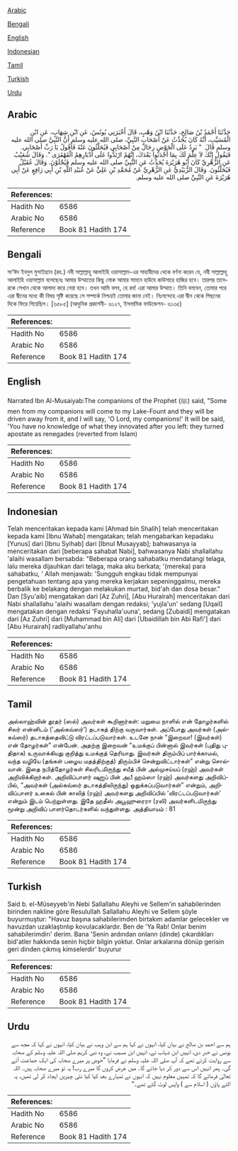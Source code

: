 [Arabic](#arabic)

[Bengali](#bengali)

[English](#english)

[Indonesian](#indonesian)

[Tamil](#tamil)

[Turkish](#turkish)

[Urdu](#urdu)

## Arabic


<div dir="rtl" lang="ar" style={{fontSize:'larger',backgroundColor:'#f8f9fa',padding:20}}>
حَدَّثَنَا أَحْمَدُ بْنُ صَالِحٍ، حَدَّثَنَا ابْنُ وَهْبٍ، قَالَ أَخْبَرَنِي يُونُسُ، عَنِ ابْنِ شِهَابٍ، عَنِ ابْنِ الْمُسَيَّبِ، أَنَّهُ كَانَ يُحَدِّثُ عَنْ أَصْحَابِ النَّبِيِّ، صلى الله عليه وسلم أَنَّ النَّبِيَّ صلى الله عليه وسلم قَالَ ‏ "‏ يَرِدُ عَلَى الْحَوْضِ رِجَالٌ مِنْ أَصْحَابِي فَيُحَلَّئُونَ عَنْهُ فَأَقُولُ يَا رَبِّ أَصْحَابِي‏.‏ فَيَقُولُ إِنَّكَ لاَ عِلْمَ لَكَ بِمَا أَحْدَثُوا بَعْدَكَ، إِنَّهُمُ ارْتَدُّوا عَلَى أَدْبَارِهِمُ الْقَهْقَرَى ‏"‏‏.‏ وَقَالَ شُعَيْبٌ عَنِ الزُّهْرِيِّ كَانَ أَبُو هُرَيْرَةَ يُحَدِّثُ عَنِ النَّبِيِّ صلى الله عليه وسلم فَيُجْلَوْنَ‏.‏ وَقَالَ عُقَيْلٌ فَيُحَلَّئُونَ‏.‏ وَقَالَ الزُّبَيْدِيُّ عَنِ الزُّهْرِيِّ عَنْ مُحَمَّدِ بْنِ عَلِيٍّ عَنْ عُبَيْدِ اللَّهِ بْنِ أَبِي رَافِعٍ عَنْ أَبِي هُرَيْرَةَ عَنِ النَّبِيِّ صلى الله عليه وسلم‏.‏
</div>
<div style={{backgroundColor:'#f8f9fa',padding:20, marginBottom: 10}}><table> <thead> <tr> <th>References:</th> <th></th> </tr> </thead> <tbody><tr><td>Hadith No</td><td>6586</td></tr><tr><td>Arabic No</td><td>6586</td></tr><tr><td>Reference</td><td>Book 81 Hadith 174</td></tr></tbody></table></div>

## Bengali


<div dir="ltr" lang="bn" style={{fontSize:'larger',backgroundColor:'#f8f9fa',padding:20}}>
সা‘ঈদ ইবনুল মুসাইয়্যাব (রহ.) নবী সাল্লাল্লাহু আলাইহি ওয়াসাল্লাম-এর সাহাবীদের থেকে বর্ণনা করেন যে, নবী সাল্লাল্লাহু আলাইহি ওয়াসাল্লাম বলেছেনঃ আমার উম্মাতের কিছু লোক আমার সামনে হাউযে কাউসারে হাজির হবে। তারপর তাদেরকে সেখান থেকে আলাদা করে নেয়া হবে। তখন আমি বলব, হে রব! এরা আমার উম্মাত। তিনি বলবেন, তোমার পরে এরা দ্বীনের মধ্যে কী বিষয় সৃষ্টি করেছে সে সম্পর্কে নিশ্চয়ই তোমার জানা নেই। নিঃসন্দেহে এরা দ্বীন থেকে পিছনের দিকে ফিরে গিয়েছিল। [৬৫৮৫] (আধুনিক প্রকাশনী- ৬১২৭, ইসলামিক ফাউন্ডেশন- ৬১৩৫)
</div>
<div style={{backgroundColor:'#f8f9fa',padding:20, marginBottom: 10}}><table> <thead> <tr> <th>References:</th> <th></th> </tr> </thead> <tbody><tr><td>Hadith No</td><td>6586</td></tr><tr><td>Arabic No</td><td>6586</td></tr><tr><td>Reference</td><td>Book 81 Hadith 174</td></tr></tbody></table></div>

## English


<div dir="ltr" lang="en" style={{fontSize:'larger',backgroundColor:'#f8f9fa',padding:20}}>
Narrated Ibn Al-Musaiyab:The companions of the Prophet (ﷺ) said, "Some men from my companions will come to my Lake-Fount and they will be driven away from it, and I will say, 'O Lord, my companions!' It will be said, 'You have no knowledge of what they innovated after you left: they turned apostate as renegades (reverted from Islam)
</div>
<div style={{backgroundColor:'#f8f9fa',padding:20, marginBottom: 10}}><table> <thead> <tr> <th>References:</th> <th></th> </tr> </thead> <tbody><tr><td>Hadith No</td><td>6586</td></tr><tr><td>Arabic No</td><td>6586</td></tr><tr><td>Reference</td><td>Book 81 Hadith 174</td></tr></tbody></table></div>

## Indonesian


<div dir="ltr" lang="id" style={{fontSize:'larger',backgroundColor:'#f8f9fa',padding:20}}>
Telah menceritakan kepada kami [Ahmad bin Shalih] telah menceritakan kepada kami [Ibnu Wahab] mengatakan; telah mengabarkan kepadaku [Yunus] dari [Ibnu Syihab] dari [Ibnul Musayyab]; bahwasanya ia menceritakan dari [beberapa sahabat Nabi], bahwasanya Nabi shallallahu 'alaihi wasallam bersabda: "Beberapa orang sahabatku mendatangi telaga, lalu mereka dijauhkan dari telaga, maka aku berkata; '(mereka) para sahabatku, ' Allah menjawab: 'Sungguh engkau tidak mempunyai pengetahuan tentang apa yang mereka kerjakan sepeninggalmu, mereka berbalik ke belakang dengan melakukan murtad, bid'ah dan dosa besar." Dan [Syu'aib] mengatakan dari [Az Zuhri], [Abu Hurairah] menceritakan dari Nabi shallallahu 'alaihi wasallam dengan redaksi; 'yujla'un' sedang [Uqail] mengatakan dengan redaksi 'Fayuhalla'uuna', sedang [Zubaidi] mengatakan dari [Az Zuhri] dari [Muhammad bin Ali] dari [Ubaidillah bin Abi Rafi'] dari [Abu Hurairah] radliyallahu'anhu
</div>
<div style={{backgroundColor:'#f8f9fa',padding:20, marginBottom: 10}}><table> <thead> <tr> <th>References:</th> <th></th> </tr> </thead> <tbody><tr><td>Hadith No</td><td>6586</td></tr><tr><td>Arabic No</td><td>6586</td></tr><tr><td>Reference</td><td>Book 81 Hadith 174</td></tr></tbody></table></div>

## Tamil


<div dir="ltr" lang="ta" style={{fontSize:'larger',backgroundColor:'#f8f9fa',padding:20}}>
அல்லாஹ்வின் தூதர் (ஸல்) அவர்கள் கூறினார்கள்: மறுமை நாளில் என் தோழர்களில் சிலர் என்னிடம் (‘அல்கவ்ஸர்’) தடாகத் திற்கு வருவார்கள். அப்போது அவர்கள் (அல்கவ்ஸர்) தடாகத்தைவிட்டு விரட்டப்படுவார்கள். உடனே நான் “இறைவா! (இவர்கள்) என் தோழர்கள்” என்பேன். அதற்கு இறைவன் “உமக்குப் பின்னால் இவர்கள் (புதிது புதிதாக) உருவாக்கியது குறித்து உமக்குத் தெரியாது. இவர்கள் திரும்பிப் பார்க்காமல், வந்த வழியே (தங்கள் பழைய மதத்திற்குத்) திரும்பிச் சென்றுவிட்டார்கள்” என்று சொல்வான். இதை நபித்தோழர்கள் சிலரிடமிருந்து சயீத் பின் அல்முசய்யப் (ரஹ்) அவர்கள் அறிவிக்கிறார்கள். அறிவிப்பாளர் ஷுஐப் பின் அபீ ஹம்ஸா (ரஹ்) அவர்களது அறிவிப்பில், “அவர்கள் (அல்கவ்ஸர் தடாகத்திலிருந்து) ஒதுக்கப்படுவார்கள்” என்றும், அறிவிப்பாளர் உகைல் பின் காலித் (ரஹ்) அவர்களது அறிவிப்பில் ‘விரட்டப்படுவார்கள்’ என்றும் இடம் பெற்றுள்ளது. இதே ஹதீஸ் அபூஹுரைரா (ரலி) அவர்களிடமிருந்து மூன்று அறிவிப் பாளர்தொடர்களில் வந்துள்ளது. அத்தியாயம் : 81
</div>
<div style={{backgroundColor:'#f8f9fa',padding:20, marginBottom: 10}}><table> <thead> <tr> <th>References:</th> <th></th> </tr> </thead> <tbody><tr><td>Hadith No</td><td>6586</td></tr><tr><td>Arabic No</td><td>6586</td></tr><tr><td>Reference</td><td>Book 81 Hadith 174</td></tr></tbody></table></div>

## Turkish


<div dir="ltr" lang="tr" style={{fontSize:'larger',backgroundColor:'#f8f9fa',padding:20}}>
Said b. el-Müseyyeb'in Nebi Sallallahu Aleyhi ve Sellem'in sahabilerinden birinden nakline göre Resulullah Sallallahu Aleyhi ve Sellem şöyle buyurmuştur: "Havuz başına sahabilerimden birtakım adamlar gelecekler ve havuzdan uzaklaştınlıp kovulacaklardır. Ben de 'Ya Rab! Onlar benim sahabilerimdirı' derim. Bana 'Senin ardından onlann (dinde) çıkardıkları bid'atler hakkında senin hiçbir bilgin yoktur. Onlar arkalarına dönüp gerisin geri dinden çıkmış kimselerdir' buyurur
</div>
<div style={{backgroundColor:'#f8f9fa',padding:20, marginBottom: 10}}><table> <thead> <tr> <th>References:</th> <th></th> </tr> </thead> <tbody><tr><td>Hadith No</td><td>6586</td></tr><tr><td>Arabic No</td><td>6586</td></tr><tr><td>Reference</td><td>Book 81 Hadith 174</td></tr></tbody></table></div>

## Urdu


<div dir="rtl" lang="ur" style={{fontSize:'larger',backgroundColor:'#f8f9fa',padding:20}}>
ہم سے احمد بن صالح نے بیان کیا، انہوں نے کہا ہم سے ابن وہب نے بیان کیا، انہوں نے کہا کہ مجھ سے یونس نے خبر دی، انہیں ابن شہاب نے، انہیں ابن مسیب نے، وہ نبی کریم صلی اللہ علیہ وسلم کے صحابہ سے روایت کرتے تھے کہ آپ صلی اللہ علیہ وسلم نے فرمایا ”حوض پر میرے صحابہ کی ایک جماعت آئے گی۔ پھر انہیں اس سے دور کر دیا جائے گا۔ میں عرض کروں گا میرے رب! یہ تو میرے صحابہ ہیں۔ اللہ تعالیٰ فرمائے گا کہ تمہیں معلوم نہیں کہ انہوں نے تمہارے بعد کیا کیا نئی چیزیں ایجاد کر لی تھیں، یہ الٹے پاؤں ( اسلام سے ) واپس لوٹ گئے تھے۔“
</div>
<div style={{backgroundColor:'#f8f9fa',padding:20, marginBottom: 10}}><table> <thead> <tr> <th>References:</th> <th></th> </tr> </thead> <tbody><tr><td>Hadith No</td><td>6586</td></tr><tr><td>Arabic No</td><td>6586</td></tr><tr><td>Reference</td><td>Book 81 Hadith 174</td></tr></tbody></table></div>